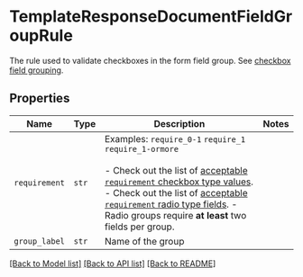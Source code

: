 # TemplateResponseDocumentFieldGroupRule

The rule used to validate checkboxes in the form field group. See [checkbox field grouping](/api/reference/constants/#checkbox-field-grouping).

## Properties
Name | Type | Description | Notes
------------ | ------------- | ------------- | -------------
| `requirement` | ```str``` |  Examples: `require_0-1` `require_1` `require_1-ormore`<br><br>- Check out the list of [acceptable `requirement` checkbox type values](/api/reference/constants/#checkbox-field-grouping). - Check out the list of [acceptable `requirement` radio type fields](/api/reference/constants/#radio-field-grouping). - Radio groups require **at least** two fields per group.  |  |
| `group_label` | ```str``` |  Name of the group  |  |

[[Back to Model list]](../README.md#documentation-for-models) [[Back to API list]](../README.md#documentation-for-api-endpoints) [[Back to README]](../README.md)


